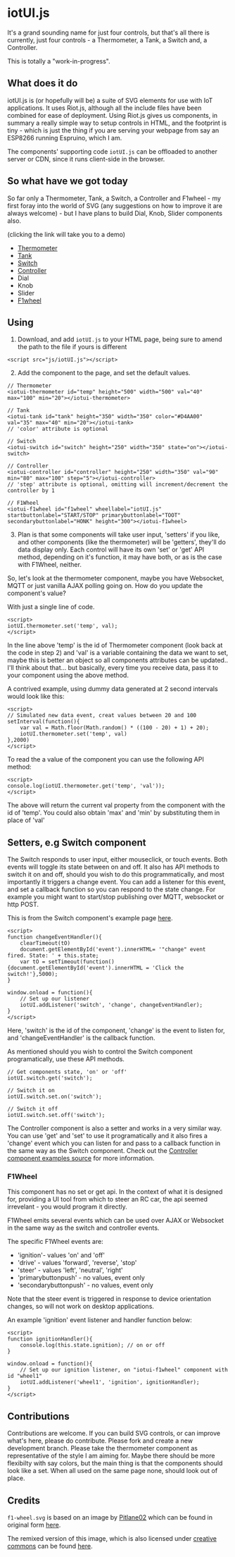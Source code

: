 # iotUI.js

It's a grand sounding name for just four controls, but that's all there is currently, just four controls - a Thermometer, a Tank, a Switch and, a Controller.

This is totally a "work-in-progress".

## What does it do

iotUI.js is (or hopefully will be) a suite of SVG elements for use with IoT applications. It uses Riot.js, although all the include files have been combined for ease of deployment. Using Riot.js gives us components, in summary a really simple way to setup controls in HTML, and the footprint is tiny - which is just the thing if you are serving your webpage from say an ESP8266 running Espruino, which I am. 

The components' supporting code ```iotUI.js``` can be offloaded to another server or CDN, since it runs client-side in the browser.

## So what have we got today

So far only a Thermometer, Tank, a Switch, a Controller and F1wheel -  my first foray into the world of SVG (any suggestions on how to improve it are always welcome) - but I have plans to build Dial, Knob, Slider components also. 

(clicking the link will take you to a demo)

- [Thermometer](https://rawgit.com/olliephillips/iotUI.js/master/examples/thermometer.html)
- [Tank](https://rawgit.com/olliephillips/iotUI.js/master/examples/tank.html)
- [Switch](https://rawgit.com/olliephillips/iotUI.js/master/examples/switch.html)
- [Controller](https://rawgit.com/olliephillips/iotUI.js/master/examples/controller.html)
- Dial
- Knob
- Slider
- [F1wheel](https://rawgit.com/olliephillips/iotUI.js/master/examples/f1wheel.html)


## Using

1) Download, and add ```iotUI.js``` to your HTML page, being sure to amend the path to the file if yours is different

```
<script src="js/iotUI.js"></script>
```

2) Add the component to the page, and set the default values.

```
// Thermometer
<iotui-thermometer id="temp" height="500" width="500" val="40" max="100" min="20"></iotui-thermometer>

// Tank
<iotui-tank id="tank" height="350" width="350" color="#D4AA00" val="35" max="40" min="20"></iotui-tank>
// 'color' attribute is optional

// Switch
<iotui-switch id="switch" height="250" width="350" state="on"></iotui-switch>

// Controller
<iotui-controller id="controller" height="250" width="350" val="90" min="80" max="100" step="5"></iotui-controller>
// 'step' attribute is optional, omitting will increment/decrement the controller by 1

// F1Wheel
<iotui-f1wheel id="f1wheel" wheellabel="iotUI.js" startbuttonlabel="START/STOP" primarybuttonlabel="TOOT" secondarybuttonlabel="HONK" height="300"></iotui-f1wheel>

```
3) Plan is that some components will take user input, 'setters' if you like, and other components (like the thermometer) will be 'getters', they'll do data display only. Each control will have its own 'set' or 'get' API method, depending on it's function, it may have both, or as is the case with F1Wheel, neither.

So, let's look at the thermometer component, maybe you have Websocket, MQTT or just vanilla AJAX polling going on. How do you update the component's value?

With just a single line of code.

```
<script>
iotUI.thermometer.set('temp', val);
</script>
```

In the line above 'temp' is the id of Thermometer component (look back at the code in step 2) and 'val' is a variable containing the data we want to set, maybe this is better an object so all components attributes can be updated.. I'll think about that... but basically, every time you receive data, pass it to your component using the above method.

A contrived example, using dummy data generated at 2 second intervals would look like this:

```
<script>
// Simulated new data event, creat values between 20 and 100
setInterval(function(){
	var val = Math.floor(Math.random() * ((100 - 20) + 1) + 20);
	iotUI.thermometer.set('temp', val)
},2000)
</script>
```

To read the a value of the component you can use the following API method:

```
<script>	
console.log(iotUI.thermometer.get('temp', 'val'));
</script>
```
The above will return the current val property from the component with the id of 'temp'. You could also obtain 'max' and 'min' by substituting them in place of 'val'

## Setters, e.g Switch component
The Switch responds to user input, either mouseclick, or touch events. Both events will toggle its state between on and off. It also has API methods to switch it on and off, should you wish to do this programmatically, and most importantly it triggers a change event. You can add a listener for this event, and set a callback function so you can respond to the state change. For example you might want to start/stop publishing over MQTT, websocket or http POST.

This is from the Switch component's example page [here](https://rawgit.com/olliephillips/iotUI.js/master/examples/switch.html). 

```
<script>
function changeEventHandler(){
	clearTimeout(tO)
	document.getElementById('event').innerHTML= '"change" event  fired. State: ' + this.state;
	var tO = setTimeout(function(){document.getElementById('event').innerHTML = 'Click the switch!'},5000);
}

window.onload = function(){	
	// Set up our listener
	iotUI.addListener('switch', 'change', changeEventHandler);
}
</script>
``` 
Here, 'switch' is the id of the component, 'change' is the event to listen for, and 'changeEventHandler' is the callback function.

As mentioned should you wish to control the Switch component programatically, use these API methods.

```
// Get components state, 'on' or 'off'
iotUI.switch.get('switch');

// Switch it on
iotUI.switch.set.on('switch');

// Switch it off
iotUI.switch.set.off('switch');
```

The Controller component is also a setter and works in a very similar way. You can use 'get' and 'set' to use it programatically and it also fires a 'change' event which you can listen for and pass to a callback function in the same way as the Switch component. Check out the [Controller component examples source](https://rawgit.com/olliephillips/iotUI.js/master/examples/controller.html) for more information.

### F1Wheel

This component has no set or get api. In the context of what it is designed for, providing a UI tool from which to steer an RC car, the api seemed irrevelant - you would program it directly.

F1Wheel emits several events which can be used over AJAX or Websocket in the same way as the switch and controller events.

The specific F1Wheel events are:

* 'ignition'- values 'on' and 'off'
* 'drive' - values 'forward', 'reverse', 'stop'
* 'steer' - values 'left', 'neutral', 'right'
* 'primarybuttonpush' - no values, event only
* 'secondarybuttonpush' - no values, event only

Note that the steer event is triggered in response to device orientation changes, so will not work on desktop applications.

An example 'ignition' event listener and handler function below:

```
<script>
function ignitionHandler(){
	console.log(this.state.ignition); // on or off
}

window.onload = function(){	
	// Set up our ignition listener, on "iotui-f1wheel" component with id "wheel1"
	iotUI.addListener('wheel1', 'ignition', ignitionHandler);
}
</script>
``` 

## Contributions

Contributions are welcome. If you can build SVG controls, or can improve what's here, please do contribute.  Please fork and create a new development branch. Please take the thermometer component as representative of the style I am aiming for. Maybe there should be more flexibilty with say colors, but the main thing is that the components should look like a set. When all used on the same page none, should look out of place.

## Credits

`f1-wheel.svg` is based on an image by [Pitlane02](https://commons.wikimedia.org/wiki/User:Pitlane02) which can be found in original form [here](https://commons.wikimedia.org/wiki/File:Formula_one_steering_wheel_back.svg).

The remixed version of this image, which is also licensed under [creative commons](https://en.wikipedia.org/wiki/Creative_Commons) can be found [here](https://rawgit.com/olliephillips/iotUI.js/master/svg_files/f1-wheel.svg).


